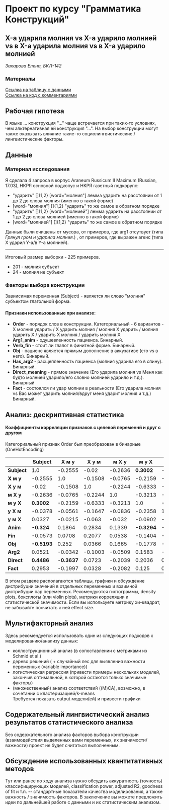 # Проект по курсу "Грамматика Конструкций"
## X-а ударила молния vs X-а ударило молнией vs в X-а ударила молния vs в X-а ударило молнией
*Захарова Елена, БКЛ-142*

### Материалы
[Ссылка на таблицу с данными](https://docs.google.com/spreadsheets/d/1Mfcpu0F07SCs0XTF0nQuijxkYaAqtx_8zJ0DiUGAbRo/edit)  
[Ссылка на код с комментариями](https://github.com/eszakharova/cxg_project/blob/master/lightning_decision_tree.ipynb)

## Рабочая гипотеза

В языке ... конструкция "..." чаще встречается при таких-то условиях, чем альтернативная ей конструкция "...". На выбор конструкции могут также оказывать влияние такие-то социолингвистические / лингвистические факторы.

## Данные

### Материал исследования
Я сделала 4 запроса в корпус Araneum Russicum II Maximum (Russian, 17.03), НКРЯ основной подкопус и НКРЯ газетный подкорупс:			
+ "ударить" []{1,2} [word="молния"] 		лемма ударить на расстоянии от 1 до 2 до слова молния (именно в такой форме) 
+ [word="молния"] []{1,2} "ударить" 		то же самое в обратном порядке 
+ "ударить" []{1,2} [word="молнией"] 	  лемма ударить на расстоянии от 1 до 2 до слова молнией (именно в такой форме) 
+ [word="молнией"] []{1,2} "ударить" 		то же самое в обратном порядке 

Данные были очищены от мусора, от примеров, где arg1 отсутвует (типа *Грянул гром и ударила молния.*) , от примеров, где выражен агенс (типа X ударил Y-а/в Y-а молнией).
___________________________________________________________

Итоговый размер выборки - 225 примеров.
+ 201 - молния субъект
+ 24 - молния не субъект


### Факторы выбора конструкции
Завиисимая переменная (Subject) - является ли слово "молния" субъектом глагольной форма.
#### Признаки использованные при анализе:
+ **Order** - порядок слов в конструкции. Категориальный - 6 вариантов - X молния ударить / X ударить молния	/ молния X ударить / молния ударить X /	ударить X молния / ударить молния X 
+ **Arg1_anim**	- одушевленность пациенса. Бинарный.
+ **Verb_fin**	- стоит ли глалог в финитной форме. Бинарный.
+ **Obj**	- пациенс является прямым дополнение в аккузативе (его vs в него).  Бинарный. 
+ **Has_arg2** - расщепленность пациенса (молния ударила его в спину). Бинарный. 
+ **Direct_meaning** - прямое значение (Его ударила молния vs Меня как будто молнией ударило/его словно молнией ударило и т.д.). Бинарный	
+ **Fact** - состоялся ли удар молнии в реальности (Его ударила молния vs Вас может ударить молния/вдруг меня ударит молния и т.д.) Бинарный. 

## Анализ: дескриптивная статистика
#### Коэффициенты корреляции признаков с целевой переменнй и друг с другом
Категориальный признак Order был преобразован в бинарные (OneHotEncoding)

|  | Subject | X м у | X у м | м X у | м у X | у X м | у м X | Anim | Fin | Obj | Arg2 | Direct | Fact |
|---------|---------|---------|---------|---------|---------|---------|---------|---------|---------|---------|---------|---------|---------|
| **Subject** | 1.0 | -0.2555 | -0.02 | -0.2636 | **0.3002** | -0.0378 | 0.0327 | **-0.324** | -0.0573 | **-0.5193** | 0.0521 | **0.4486** | 0.2953 |
| **X м у** | -0.2555 | 1.0 | -0.1508 | -0.0765 | -0.2159 | -0.0561 | -0.0215 | 0.1864 | 0.0708 | 0.252 | -0.0342 | **-0.3637** | -0.1997 |
| **X у м** | -0.02 | -0.1508 | 1.0 | -0.2244 | -0.6333 | -0.1647 | -0.063 | 0.2834 | 0.2077 | 0.0366 | -0.1003 | 0.0723 | 0.0328 |
| **м X у** | -0.2636 | -0.0765 | -0.2244 | 1.0 | -0.3213 | -0.0836 | -0.032 | 0.1339 | 0.0538 | 0.1665 | -0.0509 | -0.2039 | -0.2082 |
| **м у X** | **0.3002** | -0.2159 | -0.6333 | -0.3213 | 1.0 | -0.2358 | -0.0902 | -0.3294 | -0.1404 | -0.1778 | 0.1583 | 0.2036 | 0.125 |
| **у X м** | -0.0378 | -0.0561 | -0.1647 | -0.0836 | -0.2358 | 1.0 | -0.0235 | -0.1692 | -0.2573 | -0.1221 | -0.0373 | 0.0104 | 0.1004 |
| **у м X** | 0.0327 | -0.0215 | -0.063 | -0.032 | -0.0902 | -0.0235 | 1.0 | -0.0795 | 0.0296 | -0.0467 | -0.0143 | 0.0296 | 0.0552 |
| **Anim** | **-0.324** | 0.1864 | 0.2834 | 0.1339 | **-0.3294** | -0.1692 | -0.0795 | 1.0 | 0.1987 | **0.5646** | 0.1796 | **-0.3404** | **-0.4242** |
| **Fin** | -0.0573 | 0.0708 | 0.2077 | 0.0538 | -0.1404 | -0.2573 | 0.0296 | 0.1987 | 1.0 | 0.1146 | -0.0589 | -0.0976 | -0.1819 |
| **Obj** | **-0.5193** | 0.252 | 0.0366 | 0.1665 | -0.1778 | -0.1221 | -0.0467 | **0.5646** | 0.1146 | 1.0 | **0.3058** | **-0.3973** | -0.2796 |
| **Arg2** | 0.0521 | -0.0342 | -0.1003 | -0.0509 | 0.1583 | -0.0373 | -0.0143 | 0.1796 | -0.0589 | **0.3058** | 1.0 | -0.0589 | 0.0185 |
| **Direct** | **0.4486** | **-0.3637** | 0.0723 | -0.2039 | 0.2036 | 0.0104 | 0.0296 | **-0.3404** | -0.0976 | **-0.3973** | -0.0589 | 1.0 | ***0.5362** |
| **Fact** | 0.2953 | -0.1997 | 0.0328 | -0.2082 | 0.125 | 0.1004 | 0.0552 | **-0.4242** | -0.1819 | -0.2796 | 0.0185 | **0.5362** | 1.0 |


В этом разделе располагаются таблицы, графики и обсуждение дистрибуции значений в отдельных переменных и взаимной дистрибуции пар переменных.
Рекомендуются гистограммы, density plots, боксплоты (или violin plots), метрики корреляции и статистической значимости. Если вы используете метрику хи-квадрат, не забывайте посчитать к ней effect size.

## Мультифакторный анализ
Здесь рекомендуется использовать один из следующих подходов к моделированию/анализу данных:  
* коллострукционный анализ (в сопоставлении с метриками из Schmid et al.)  
* дерево решений ( + случайный лес для выявления важности переменных (variable importance))  
* логистическая регрессия (привести примеры нескольких моделей, закончив оптимальной, в которой остаются только значимые факторы)  
* (множественный) анализ соответствий ((M)CA), возможно, в сочетании с кластеризацией/k-means  
Требуется показать output модели(ей) и привести графики

## Содержательный лингвистический анализ результатов статистического анализа
Без содержательного анализа факторов выбора конструкции (взаимодействия выделенных вами переменных, их значимости/важности) проект не будет считаться выполненным.   

## Обсуждение использованных квантитативных методов
Тут или ранее по ходу анализа нужно обсудить аккуратность (точность) классифицирующих моделей, classification power, adjusted R2, goodness of fit и т.п. -- стандартные показатели качества моделирования, а также важность / значимость факторов. 
В заключение вы можете предложить идеи по дальнейшей работе с данными и их статистическим анализом. 
